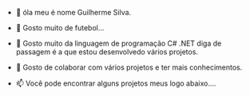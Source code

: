 - 👋 óla meu é nome Guilherme Silva.

- 👀 Gosto muito de futebol...

- 🌱 Gosto muito da linguagem de programação C# .NET diga de passagem é a que estou desenvolvedo vários projetos.

- 💞️ Gosto de colaborar com vários projetos e ter mais conhecimentos.

- 📫 Você pode encontrar alguns projetos meus logo abaixo....

<!---
Guilherme2022developer/Guilherme2022developer is a ✨ special ✨ repository because its `README.md` (this file) appears on your GitHub profile.
You can click the Preview link to take a look at your changes.
--->
